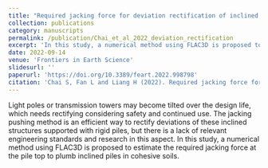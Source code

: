 ```yaml
---
title: "Required jacking force for deviation rectification of inclined structures supported with rigid piles"
collection: publications
category: manuscripts
permalink: /publication/Chai_et_al_2022_deviation_rectification
excerpt: 'In this study, a numerical method using FLAC3D is proposed to estimate the required jacking force at the pile top to plumb inclined piles in cohesive soils.'
date: 2022-09-14
venue: 'Frontiers in Earth Science'
slidesurl: ''
paperurl: 'https://doi.org/10.3389/feart.2022.998798'
citation: 'Chai S, Fan L and Liang H (2022). Required jacking force for deviation rectification of inclined structures supported with rigid piles. Frontiers in Earth Science. 10:998798. https://doi.org/10.3389/feart.2022.998798.'
---
```


Light poles or transmission towers may become tilted over the design life, which needs rectifying considering safety and continued use. 
The jacking pushing method is an efficient way to rectify deviations of these inclined structures supported with rigid piles, 
but there is a lack of relevant engineering standards and research in this aspect. In this study, a numerical method using FLAC3D is 
proposed to estimate the required jacking force at the pile top to plumb inclined piles in cohesive soils. 
